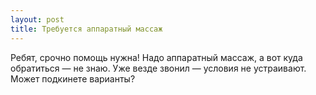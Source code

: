 ```yaml
---
layout: post 
title: Требуется аппаратный массаж 
--- 
```

Ребят, срочно помощь нужна! Надо аппаратный массаж, а вот куда обратиться — не знаю. Уже везде звонил — условия не устраивают. Может подкинете варианты?